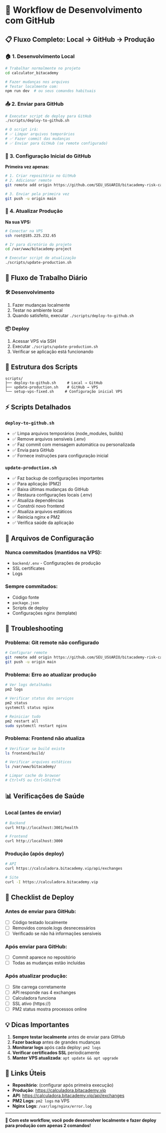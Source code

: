 # 🔄 Workflow de Desenvolvimento com GitHub

## 📋 Fluxo Completo: Local → GitHub → Produção

### 🏠 **1. Desenvolvimento Local**

```bash
# Trabalhar normalmente no projeto
cd calculator_bitacademy

# Fazer mudanças nos arquivos
# Testar localmente com:
npm run dev  # ou seus comandos habituais
```

### 📤 **2. Enviar para GitHub**

```bash
# Executar script de deploy para GitHub
./scripts/deploy-to-github.sh

# O script irá:
# ✅ Limpar arquivos temporários
# ✅ Fazer commit das mudanças
# ✅ Enviar para GitHub (se remote configurado)
```

### 🔧 **3. Configuração Inicial do GitHub**

**Primeira vez apenas:**

```bash
# 1. Criar repositório no GitHub
# 2. Adicionar remote
git remote add origin https://github.com/SEU_USUARIO/bitacademy-risk-calculator.git

# 3. Enviar pela primeira vez
git push -u origin main
```

### 🚀 **4. Atualizar Produção**

**Na sua VPS:**

```bash
# Conectar na VPS
ssh root@185.225.232.65

# Ir para diretório do projeto
cd /var/www/bitacademy-project

# Executar script de atualização
./scripts/update-production.sh
```

## 🔄 **Fluxo de Trabalho Diário**

### 🛠️ **Desenvolvimento**
1. Fazer mudanças localmente
2. Testar no ambiente local
3. Quando satisfeito, executar `./scripts/deploy-to-github.sh`

### 📦 **Deploy**
1. Acessar VPS via SSH
2. Executar `./scripts/update-production.sh`
3. Verificar se aplicação está funcionando

## 📁 **Estrutura dos Scripts**

```
scripts/
├── deploy-to-github.sh     # Local → GitHub
├── update-production.sh    # GitHub → VPS
└── setup-vps-fixed.sh     # Configuração inicial VPS
```

## ⚡ **Scripts Detalhados**

### `deploy-to-github.sh`
- ✅ Limpa arquivos temporários (node_modules, builds)
- ✅ Remove arquivos sensíveis (.env)
- ✅ Faz commit com mensagem automática ou personalizada
- ✅ Envia para GitHub
- ✅ Fornece instruções para configuração inicial

### `update-production.sh`
- ✅ Faz backup de configurações importantes
- ✅ Para aplicação (PM2)
- ✅ Baixa últimas mudanças do GitHub
- ✅ Restaura configurações locais (.env)
- ✅ Atualiza dependências
- ✅ Constrói novo frontend
- ✅ Atualiza arquivos estáticos
- ✅ Reinicia nginx e PM2
- ✅ Verifica saúde da aplicação

## 🔐 **Arquivos de Configuração**

### **Nunca commitados (mantidos na VPS):**
- `backend/.env` - Configurações de produção
- SSL certificates
- Logs

### **Sempre commitados:**
- Código fonte
- `package.json`
- Scripts de deploy
- Configurações nginx (template)

## 🚨 **Troubleshooting**

### **Problema: Git remote não configurado**
```bash
# Configurar remote
git remote add origin https://github.com/SEU_USUARIO/bitacademy-risk-calculator.git
git push -u origin main
```

### **Problema: Erro ao atualizar produção**
```bash
# Ver logs detalhados
pm2 logs

# Verificar status dos serviços
pm2 status
systemctl status nginx

# Reiniciar tudo
pm2 restart all
sudo systemctl restart nginx
```

### **Problema: Frontend não atualiza**
```bash
# Verificar se build existe
ls frontend/build/

# Verificar arquivos estáticos
ls /var/www/bitacademy/

# Limpar cache do browser
# Ctrl+F5 ou Ctrl+Shift+R
```

## 📊 **Verificações de Saúde**

### **Local (antes de enviar)**
```bash
# Backend
curl http://localhost:3001/health

# Frontend
curl http://localhost:3000
```

### **Produção (após deploy)**
```bash
# API
curl https://calculadora.bitacademy.vip/api/exchanges

# Site
curl -I https://calculadora.bitacademy.vip
```

## 🎯 **Checklist de Deploy**

### **Antes de enviar para GitHub:**
- [ ] Código testado localmente
- [ ] Removidos console.logs desnecessários
- [ ] Verificado se não há informações sensíveis

### **Após enviar para GitHub:**
- [ ] Commit aparece no repositório
- [ ] Todas as mudanças estão incluídas

### **Após atualizar produção:**
- [ ] Site carrega corretamente
- [ ] API responde nas 4 exchanges
- [ ] Calculadora funciona
- [ ] SSL ativo (https://)
- [ ] PM2 status mostra processos online

## 💡 **Dicas Importantes**

1. **Sempre testar localmente** antes de enviar para GitHub
2. **Fazer backup** antes de grandes mudanças
3. **Monitorar logs** após cada deploy: `pm2 logs`
4. **Verificar certificados SSL** periodicamente
5. **Manter VPS atualizada**: `apt update && apt upgrade`

## 🔗 **Links Úteis**

- **Repositório**: (configurar após primeira execução)
- **Produção**: https://calculadora.bitacademy.vip
- **API**: https://calculadora.bitacademy.vip/api/exchanges
- **PM2 Logs**: `pm2 logs` na VPS
- **Nginx Logs**: `/var/log/nginx/error.log`

---

**🎉 Com este workflow, você pode desenvolver localmente e fazer deploy para produção com apenas 2 comandos!**